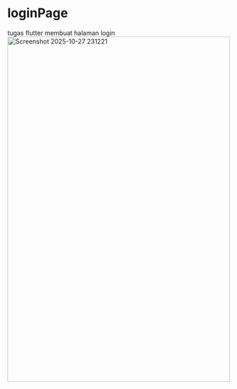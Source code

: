 # loginPage
tugas flutter membuat halaman login
<img width="500" height="774" alt="Screenshot 2025-10-27 231221" src="https://github.com/user-attachments/assets/ef055bd1-0a31-4515-a4da-1b425ba51cea" />
